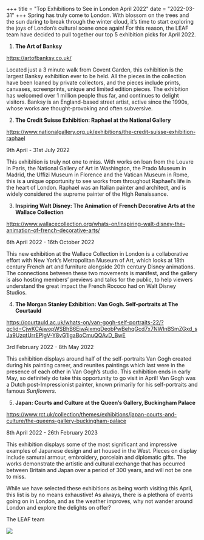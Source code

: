 +++
title = "Top Exhibitions to See in London April 2022"
date = "2022-03-31"
+++
Spring has truly come to London. With blossom on the trees and the sun daring to break through the winter cloud, it’s time to start exploring the joys of London’s cultural scene once again! For this reason, the LEAF team have decided to pull together our top 5 exhibition picks for April 2022. <!-- more --> 

1. **The Art of Banksy** 

<https://artofbanksy.co.uk/> 

Located just a 3 minute walk from Covent Garden, this exhibition is the largest Banksy exhibition ever to be held. All the pieces in the collection have been loaned by private collectors, and the pieces include prints, canvases, screenprints, unique and limited edition pieces. The exhibition has welcomed over 1 million people thus far, and continues to delight visitors. Banksy is an England-based street artist, active since the 1990s, whose works are thought-provoking and often subversive.

2. **The Credit Suisse Exhibition: Raphael at the National Gallery** 

<https://www.nationalgallery.org.uk/exhibitions/the-credit-suisse-exhibition-raphael> 

9th April - 31st July 2022

This exhibition is truly not one to miss. With works on loan from the Louvre in Paris, the National Gallery of Art in Washington, the Prado Museum in Madrid, the Uffizi Museum in Florence and the Vatican Museum in Rome, this is a unique opportunity to see works from throughout Raphael’s life in the heart of London. Raphael was an Italian painter and architect, and is widely considered the supreme painter of the High Renaissance. 

3. **Inspiring Walt Disney: The Animation of French Decorative Arts at the Wallace Collection**

<https://www.wallacecollection.org/whats-on/inspiring-walt-disney-the-animation-of-french-decorative-arts/> 

6th April 2022 - 16th October 2022

This new exhibition at the Wallace Collection in London is a collaborative effort with New York’s Metropolitan Museum of Art, which looks at 18th century French art and furniture alongside 20th century Disney animations. The connections between these two movements is manifest, and the gallery is also hosting members’ previews and talks for the public, to help viewers understand the great impact the French Rococo had on Walt Disney Studios. 

4. **The Morgan Stanley Exhibition: Van Gogh. Self-portraits at The Courtauld**

<https://courtauld.ac.uk/whats-on/van-gogh-self-portraits-22/?gclid=CjwKCAjwopWSBhB6EiwAjxmqDeobPwBehqGcd7x7NWInBSmZGxd_sJa9UzqtUrrEPlgV-Y8vG1lgaBoCmuQQAvD_BwE> 

3rd February 2022 - 8th May 2022

This exhibition displays around half of the self-portraits Van Gogh created during his painting career, and reunites paintings which last were in the presence of each other in Van Gogh’s studio. This exhibition ends in early May, so definitely do take this opportunity to go visit in April! Van Gogh was a Dutch post-Impressionist painter, known primarily for his self-portraits and famous *Sunflowers*.

5. **Japan: Courts and Culture at the Queen’s Gallery, Buckingham Palace**

<https://www.rct.uk/collection/themes/exhibitions/japan-courts-and-culture/the-queens-gallery-buckingham-palace> 

8th April 2022 - 26th February 2023

This exhibition displays some of the most significant and impressive examples of Japanese design and art housed in the West. Pieces on display include samurai armour, embroidery, porcelain and diplomatic gifts. The works demonstrate the artistic and cultural exchange that has occurred between Britain and Japan over a period of 300 years, and will not be one to miss. 

While we have selected these exhibitions as being worth visiting this April, this list is by no means exhaustive! As always, there is a plethora of events going on in London, and as the weather improves, why not wander around London and explore the delights on offer? 

The LEAF team 

![](/images/uploads/imageedit_4_6085505409.png)

​​
